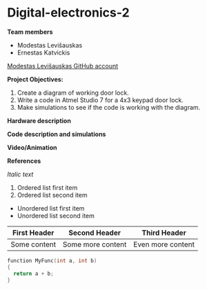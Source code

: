 # Digital-electronics-2
**Team members**

+ Modestas Levišauskas
+ Ernestas Katvickis

[Modestas Levišauskas GitHub account](https://github.com/modlev)

**Project Objectives:**

1. Create a diagram of working door lock.
2. Write a code in Atmel Studio 7 for a 4x3 keypad door lock.
3. Make simulations to see if the code is working with the diagram.

**Hardware description**



**Code description and simulations**



**Video/Animation**

**References**

*Italic text* 
1. Ordered list first item
2. Ordered list second item

+ Unordered list first item
+ Unordered list second item


First Header | Second Header | Third Header
-------------|---------------|-------------
Some content | Some more content | Even more content |

```c
function MyFunc(int a, int b)
{
  return a + b;
}
```
